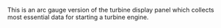 This is an arc gauge version of the turbine display panel which collects most
essential data for starting a turbine engine.